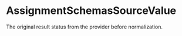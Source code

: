 # AssignmentSchemasSourceValue

The original result status from the provider before normalization.

